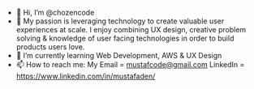 - 👋 Hi, I’m @chozencode
- 👀 My passion is leveraging technology to create valuable user experiences at scale. I enjoy combining UX design, creative problem solving & knowledge of user facing technologies in order to build products users love.
- 🌱 I’m currently learning Web Development, AWS & UX Design
- 📫 How to reach me: My Email = mustafcode@gmail.com
      LinkedIn = https://www.linkedin.com/in/mustafaden/

<!---
mustafcode/mustafcode is a ✨ special ✨ repository because its `README.md` (this file) appears on your GitHub profile.
You can click the Preview link to take a look at your changes.
--->
